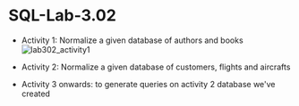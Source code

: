 # SQL-Lab-3.02

- Activity 1: Normalize a given database of authors and books
![lab302_activity1](https://user-images.githubusercontent.com/104373456/206495262-0f7063b0-6408-4039-96c4-c1c344633002.PNG)

- Activity 2: Normalize a given database of customers, flights and aircrafts
- Activity 3 onwards: to generate queries on activity 2 database we've created
